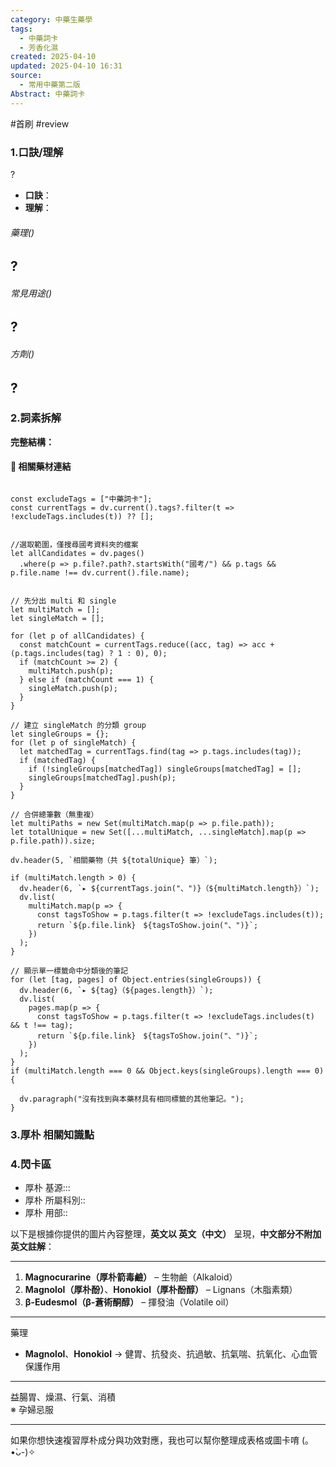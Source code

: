 ```yaml
---
category: 中藥生藥學
tags:
  - 中藥詞卡
  - 芳香化濕
created: 2025-04-10
updated: 2025-04-10 16:31
source:
  - 常用中藥第二版
Abstract: 中藥詞卡
---
```


#首刷 #review

### 1.口訣/理解

?
- **口訣**：
- **理解**：
> 
	

###### 藥理()
?
- 

###### 常見用途()
?
- 

###### 方劑()
?
- 

### 2.詞素拆解



**完整結構：**



#### 📌 相關藥材連結



```dataviewjs

const excludeTags = ["中藥詞卡"];
const currentTags = dv.current().tags?.filter(t => !excludeTags.includes(t)) ?? [];


//選取範圍，僅搜尋國考資料夾的檔案
let allCandidates = dv.pages()
  .where(p => p.file?.path?.startsWith("國考/") && p.tags && p.file.name !== dv.current().file.name);


// 先分出 multi 和 single
let multiMatch = [];
let singleMatch = [];

for (let p of allCandidates) {
  const matchCount = currentTags.reduce((acc, tag) => acc + (p.tags.includes(tag) ? 1 : 0), 0);
  if (matchCount >= 2) {
    multiMatch.push(p);
  } else if (matchCount === 1) {
    singleMatch.push(p);
  }
}

// 建立 singleMatch 的分類 group
let singleGroups = {};
for (let p of singleMatch) {
  let matchedTag = currentTags.find(tag => p.tags.includes(tag));
  if (matchedTag) {
    if (!singleGroups[matchedTag]) singleGroups[matchedTag] = [];
    singleGroups[matchedTag].push(p);
  }
}

// 合併總筆數（無重複）
let multiPaths = new Set(multiMatch.map(p => p.file.path));
let totalUnique = new Set([...multiMatch, ...singleMatch].map(p => p.file.path)).size;

dv.header(5, `相關藥物（共 ${totalUnique} 筆）`);

if (multiMatch.length > 0) {
  dv.header(6, `▸ ${currentTags.join("、")}（${multiMatch.length}）`);
  dv.list(
    multiMatch.map(p => {
      const tagsToShow = p.tags.filter(t => !excludeTags.includes(t));
      return `${p.file.link}　${tagsToShow.join("、")}`;
    })
  );
}

// 顯示單一標籤命中分類後的筆記
for (let [tag, pages] of Object.entries(singleGroups)) {
  dv.header(6, `▸ ${tag}（${pages.length}）`);
  dv.list(
    pages.map(p => {
      const tagsToShow = p.tags.filter(t => !excludeTags.includes(t) && t !== tag);
      return `${p.file.link}　${tagsToShow.join("、")}`;
    })
  );
}
if (multiMatch.length === 0 && Object.keys(singleGroups).length === 0) {

  dv.paragraph("沒有找到與本藥材具有相同標籤的其他筆記。");
}
````


### 3.厚朴 相關知識點




### 4.閃卡區

- 厚朴 基源:::
- 厚朴 所屬科別::
- 厚朴 用部::


以下是根據你提供的圖片內容整理，**英文以 英文（中文）** 呈現，**中文部分不附加英文註解**：

---

1. **Magnocurarine（厚朴箭毒鹼）** – 生物鹼（Alkaloid）  
2. **Magnolol（厚朴酚）**、**Honokiol（厚朴酚醇）** – Lignans（木脂素類）  
3. **β-Eudesmol（β-蒼術酮醇）** – 揮發油（Volatile oil）

---

藥理  
- **Magnolol**、**Honokiol** → 健胃、抗發炎、抗過敏、抗氣喘、抗氧化、心血管保護作用

---

益腸胃、燥濕、行氣、消積  
※ 孕婦忌服

---

如果你想快速複習厚朴成分與功效對應，我也可以幫你整理成表格或圖卡唷 (｡•̀ᴗ-)✧
